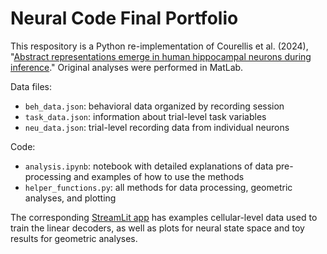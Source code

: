 # Neural Code Final Portfolio

This respository is a Python re-implementation of Courellis et al. (2024), "[Abstract representations emerge in human hippocampal neurons during inference](https://www.nature.com/articles/s41586-024-07799-x)." Original analyses were performed in MatLab.

Data files:
* `beh_data.json`: behavioral data organized by recording session
* `task_data.json`: information about trial-level task variables
* `neu_data.json`: trial-level recording data from individual neurons

Code:
* `analysis.ipynb`: notebook with detailed explanations of data pre-processing and examples of how to use the methods
* `helper_functions.py`: all methods for data processing, geometric analyses, and plotting

The corresponding [StreamLit app](https://neural-code-portfolio.streamlit.app/) has examples cellular-level data used to train the linear decoders, as well as plots for neural state space and toy results for geometric analyses.
